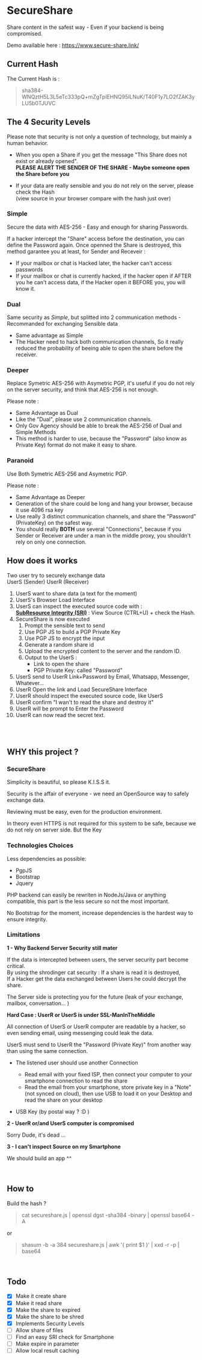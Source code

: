 # SecureShare

Share content in the safest way - Even if your backend is being compromised.

Demo available here : <a href="https://www.secure-share.link/" target="_blank">https://www.secure-share.link/</a>

##  Current Hash

The Current Hash is : 
> sha384-WNQztH5L3L5eTc333pQ+mZgTpIEHNQ95ILNuK/T40F1y7LO2fZAK3yLU5b0TJUVC

## The 4 Security Levels 

Please note that security is not only a question of technology, but mainly a human behavior.

- When you open a Share if you get the message "This Share does not exist or already opened".<br>
<b>PLEASE ALERT THE SENDER OF THE SHARE - Maybe someone open the Share before you</b>

- If your data are really sensible and you do not rely on the server, please check the Hash<br>
(view source in your browser compare with the hash just over)  

### Simple 

Secure the data with AES-256 - Easy and enough for sharing Passwords.

If a hacker intercept the "Share" access before the destination, you can define the Password again.
Once openned the Share is destroyed, this method garantee you at least, for Sender and Receveir :
- If your mailbox or chat is Hacked later, the hacker can't access passwords 
- If your mailbox or chat is currently hacked, if the hacker open if AFTER you he can't access data, if the Hacker open it BEFORE you, you will know it.<br>


### Dual

Same security as <i>Simple</i>, but splitted into 2 communication methods - Recommanded for exchanging Sensible data

- Same advantage as Simple
- The Hacker need to hack both communication channels, So it really reduced the probability of beeing able to open the share before the receiver.
  

### Deeper

Replace Symetric AES-256 with Asymetric PGP, it's useful if you do not rely on the server security, and think that AES-256 is not enough.

Please note :
- Same Advantage as Dual
- Like the "Dual", please use 2 communication channels. 
- Only Gov Agency should be able to break the AES-256 of Dual and Simple Methods
- This method is harder to use, because the "Password" (also know as Private Key) format do not make it easy to share. 

### Paranoid 

Use Both Symetric AES-256 and Asymetric PGP.

Please note : 
- Same Advantage as Deeper
- Generation of the share could be long and hang your browser, because it use 4096 rsa key
- Use really 3 distinct communication channels, and share the "Password" (PrivateKey) on the safest way.
- You should really <b>BOTH</b> use several "Connections", because if you Sender or Receiver are under a man in the middle proxy, you shouldn't rely on only one connection.  

## How does it works

Two user try to securely exchange data<br>
UserS (Sender) UserR (Receiver)
 
1. UserS want to share data (a text for the moment)
1. UserS's Browser Load Interface
1. UserS can inspect the executed source code with :<br> <a href="https://developer.mozilla.org/en-US/docs/Web/Security/Subresource_Integrity">**SubResource Integrity (SRI)**</a> : View Source (CTRL+U) + check the Hash.
1. SecureShare is now executed
    1. Prompt the sensible text to send
    1. Use PGP JS to build a PGP Private Key
    1. Use PGP JS to encrypt the input
    1. Generate a random share id
    1. Upload the encrypted content to the server and the random ID. 
    1. Output to the UserS : 
        - Link to open the share
        - PGP Private Key: called "Password"
1. UserS send to UserR Link+Password by Email, Whatsapp, Messenger, Whatever...
1. UserR Open the link and Load SecureShare Interface
1. UserR should inspect the executed source code, like UserS
1. UserR confirm "I wan't to read the share and destroy it"
1. UserR will be prompt to Enter the Password
1. UserR can now read the secret text.

<br>
<br>

## WHY this project ?

### SecureShare

Simplicity is beautiful, so please K.I.S.S it. 

Security is the affair of everyone - we need an OpenSource way to safely exchange data. 

Reviewing must be easy, even for the production environment.

In theory even HTTPS is not required for this system to be safe, because we do not rely on server side. But the Key 

### Technologies Choices

Less dependencies as possible:
- PgpJS
- Bootstrap 
- Jquery 

PHP backend can easily be rewriten in NodeJs/Java or anything compatible, this part is the less secure so not the most important.

No Bootstrap for the moment, increase dependencies is the hardest way to ensure integrity.

### Limitations

**1 - Why Backend Server Security still mater**

If the data is intercepted between users, the server security part become critical.<br>
By using the shrodinger cat security : If a share is read it is destroyed,<br>
If a Hacker get the data exchanged between Users he could decrypt the share. 

The Server side is protecting you for the future (leak of your exchange, mailbox, conversation... ) 

**Hard Case : UserR or UserS is under SSL-ManInTheMiddle**

All connection of UserS or UserR computer are readable by a hacker, so even sending email, using messenging could leak the data.

UserS must send to UserR the "Password (Private Key)" from another way than using the same connection.

- The listened user should use another Connection<br>
    - Read email with your fixed ISP, then connect your computer to your smartphone connection to read the share
    - Read the email from your smartphone, store private key in a "Note" (not synced on cloud), then use USB to load it on your Desktop and read the share on your desktop

- USB Key (by postal way ? :D )

**2 - UserR or/and UserS computer is compromised**

Sorry Dude, it's dead ...

**3 - I can't inspect Source on my Smartphone**

We should build an app ^^


<br/>

## How to

Build the hash ? 

>cat secureshare.js | openssl dgst -sha384 -binary | openssl base64 -A

or

>shasum -b -a 384 secureshare.js | awk '{ print $1 }' | xxd -r -p | base64
 
<br/>

## Todo

- [X] Make it create share
- [X] Make it read share
- [X] Make the share to expired 
- [X] Make the share to be shred
- [X] Implements Security Levels
- [ ] Allow share of files
- [ ] Find an easy SRI check for Smartphone
- [ ] Make expire in parameter
- [ ] Allow local result caching
<br/>